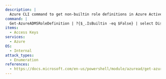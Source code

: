 ```yaml
---
description: |
  Azure CLI command to get non-builtin role definitions in Azure Active Directory (AD).
command: |
  Get-AzureADMSRoleDefinition | ?{$_.IsBuiltin -eq $False} | select DisplayName
items:
  - Access Keys
services:
  - Azure
OS:
  - Internal
attack_types:
  - Enumeration
references:
  - https://docs.microsoft.com/en-us/powershell/module/azuread/get-azureadmsroledefinition
---
```

